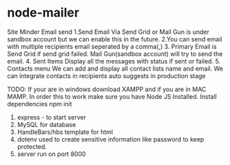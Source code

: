 # node-mailer
Site Minder Email send
1.Send Email Via Send Grid or Mail Gun is under sandbox account but we can enable this in the future.
2.You can send email with multiple recipients email seperated by a comma(,)
3. Primary Email is Send Grid if send grid failed. Mail Gun(sandbox account) will try to send the email.
4. Sent Items Display all the messages with status if sent or failed.
5. Contacts menu We can add and display all contact lists name and email. We can integrate contacts in recipients auto suggests in production stage

TODO:
If your are in windows download XAMPP and if you are in MAC MAMP.
In order this to work make sure you have Node JS Installed.
Install dependencies npm init
1. express - to start server 
2. MySQL for database 
3. HandleBars/hbs template for html
4. dotenv used to create sensitive information like password to keep protected.
5. server run on port 8000

